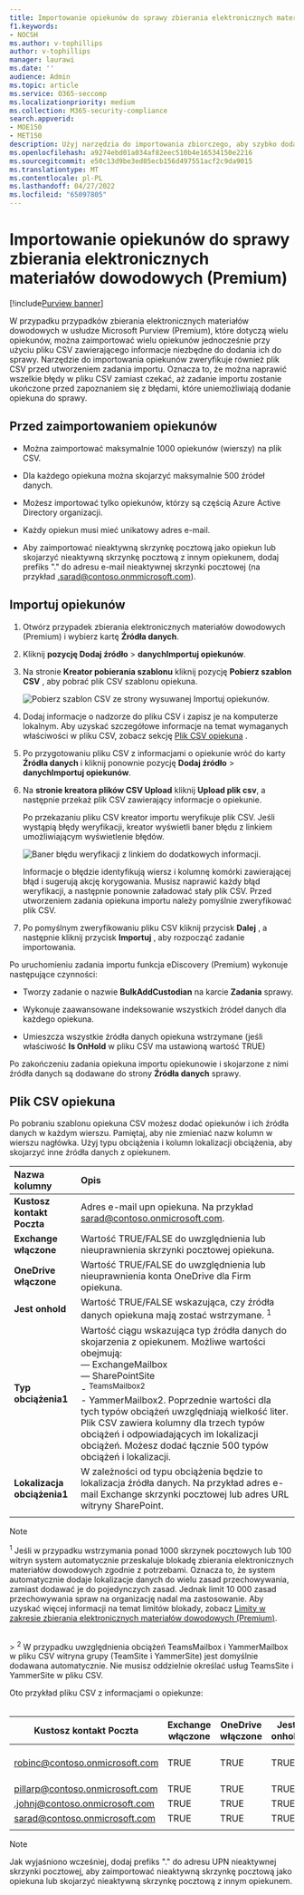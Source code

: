 ```yaml
---
title: Importowanie opiekunów do sprawy zbierania elektronicznych materiałów dowodowych (Premium)
f1.keywords:
- NOCSH
ms.author: v-tophillips
author: v-tophillips
manager: laurawi
ms.date: ''
audience: Admin
ms.topic: article
ms.service: O365-seccomp
ms.localizationpriority: medium
ms.collection: M365-security-compliance
search.appverid:
- MOE150
- MET150
description: Użyj narzędzia do importowania zbiorczego, aby szybko dodać wielu opiekunów i skojarzone z nimi źródła danych do sprawy w usłudze Microsoft Purview eDiscovery (Premium).
ms.openlocfilehash: a9274ebd01a034af82eec510b4e16534150e2216
ms.sourcegitcommit: e50c13d9be3ed05ecb156d497551acf2c9da9015
ms.translationtype: MT
ms.contentlocale: pl-PL
ms.lasthandoff: 04/27/2022
ms.locfileid: "65097805"
---
```

# <a name="import-custodians-to-an-ediscovery-premium-case"></a>Importowanie opiekunów do sprawy zbierania elektronicznych materiałów dowodowych (Premium)

[!include[Purview banner](../includes/purview-rebrand-banner.md)]

W przypadku przypadków zbierania elektronicznych materiałów dowodowych w usłudze Microsoft Purview (Premium), które dotyczą wielu opiekunów, można zaimportować wielu opiekunów jednocześnie przy użyciu pliku CSV zawierającego informacje niezbędne do dodania ich do sprawy. Narzędzie do importowania opiekunów zweryfikuje również plik CSV przed utworzeniem zadania importu. Oznacza to, że można naprawić wszelkie błędy w pliku CSV zamiast czekać, aż zadanie importu zostanie ukończone przed zapoznaniem się z błędami, które uniemożliwiają dodanie opiekuna do sprawy.

## <a name="before-you-import-custodians"></a>Przed zaimportowaniem opiekunów

- Można zaimportować maksymalnie 1000 opiekunów (wierszy) na plik CSV.

- Dla każdego opiekuna można skojarzyć maksymalnie 500 źródeł danych.  

- Możesz importować tylko opiekunów, którzy są częścią Azure Active Directory organizacji.

- Każdy opiekun musi mieć unikatowy adres e-mail.

- Aby zaimportować nieaktywną skrzynkę pocztową jako opiekun lub skojarzyć nieaktywną skrzynkę pocztową z innym opiekunem, dodaj prefiks "." do adresu e-mail nieaktywnej skrzynki pocztowej (na przykład .sarad@contoso.onmmicrosoft.com).

## <a name="import-custodians"></a>Importuj opiekunów

1. Otwórz przypadek zbierania elektronicznych materiałów dowodowych (Premium) i wybierz kartę **Źródła danych**.

2. Kliknij **pozycję Dodaj źródło** >  **danychImportuj opiekunów**.

3. Na stronie **Kreator pobierania szablonu** kliknij pozycję **Pobierz szablon CSV** , aby pobrać plik CSV szablonu opiekuna.

   ![Pobierz szablon CSV ze strony wysuwanej Importuj opiekunów.](../media/ImportCustodians1.png)

4. Dodaj informacje o nadzorze do pliku CSV i zapisz je na komputerze lokalnym. Aby uzyskać szczegółowe informacje na temat wymaganych właściwości w pliku CSV, zobacz sekcję [Plik CSV opiekuna](#custodian-csv-file) .

5. Po przygotowaniu pliku CSV z informacjami o opiekunie wróć do karty **Źródła danych** i kliknij ponownie pozycję **Dodaj źródło** >  **danychImportuj opiekunów**.

6. Na **stronie kreatora plików CSV Upload** kliknij **Upload plik csv**, a następnie przekaż plik CSV zawierający informacje o opiekunie.

   Po przekazaniu pliku CSV kreator importu weryfikuje plik CSV. Jeśli wystąpią błędy weryfikacji, kreator wyświetli baner błędu z linkiem umożliwiającym wyświetlenie błędów.

   ![Baner błędu weryfikacji z linkiem do dodatkowych informacji.](../media/ImportCustodians2.png)

   Informacje o błędzie identyfikują wiersz i kolumnę komórki zawierającej błąd i sugerują akcję korygowania. Musisz naprawić każdy błąd weryfikacji, a następnie ponownie załadować stały plik CSV. Przed utworzeniem zadania opiekuna importu należy pomyślnie zweryfikować plik CSV.

7. Po pomyślnym zweryfikowaniu pliku CSV kliknij przycisk **Dalej** , a następnie kliknij przycisk **Importuj** , aby rozpocząć zadanie importowania.

Po uruchomieniu zadania importu funkcja eDiscovery (Premium) wykonuje następujące czynności:

- Tworzy zadanie o nazwie **BulkAddCustodian** na karcie **Zadania** sprawy.

- Wykonuje zaawansowane indeksowanie wszystkich źródeł danych dla każdego opiekuna.

- Umieszcza wszystkie źródła danych opiekuna wstrzymane (jeśli właściwość **Is OnHold** w pliku CSV ma ustawioną wartość TRUE)

Po zakończeniu zadania opiekuna importu opiekunowie i skojarzone z nimi źródła danych są dodawane do strony **Źródła danych** sprawy.

## <a name="custodian-csv-file"></a>Plik CSV opiekuna

Po pobraniu szablonu opiekuna CSV możesz dodać opiekunów i ich źródła danych w każdym wierszu. Pamiętaj, aby nie zmieniać nazw kolumn w wierszu nagłówka. Użyj typu obciążenia i kolumn lokalizacji obciążenia, aby skojarzyć inne źródła danych z opiekunem.

| Nazwa kolumny|Opis|
|:------- |:------------------------------------------------------------|
|**Kustosz kontakt Poczta**     |Adres e-mail upn opiekuna. Na przykład sarad@contoso.onmicrosoft.com.           |
|**Exchange włączone** | Wartość TRUE/FALSE do uwzględnienia lub nieuprawnienia skrzynki pocztowej opiekuna.      |
|**OneDrive włączone** | Wartość TRUE/FALSE do uwzględnienia lub nieuprawnienia konta OneDrive dla Firm opiekuna. |
|**Jest onhold**        | Wartość TRUE/FALSE wskazująca, czy źródła danych opiekuna mają zostać wstrzymane. <sup>1</sup>     |
|**Typ obciążenia1**         |Wartość ciągu wskazująca typ źródła danych do skojarzenia z opiekunem. Możliwe wartości obejmują: <br/>— ExchangeMailbox<br/> — SharePointSite<br/>- <sup>TeamsMailbox2</sup><br/>- YammerMailbox2.<sup></sup> Poprzednie wartości dla tych typów obciążeń uwzględniają wielkość liter. Plik CSV zawiera kolumny dla trzech typów obciążeń i odpowiadających im lokalizacji obciążeń. Możesz dodać łącznie 500 typów obciążeń i lokalizacji.|
|**Lokalizacja obciążenia1**     | W zależności od typu obciążenia będzie to lokalizacja źródła danych. Na przykład adres e-mail Exchange skrzynki pocztowej lub adres URL witryny SharePoint. |
|||

> [!NOTE]
> <sup>1</sup> Jeśli w przypadku wstrzymania ponad 1000 skrzynek pocztowych lub 100 witryn system automatycznie przeskaluje blokadę zbierania elektronicznych materiałów dowodowych zgodnie z potrzebami. Oznacza to, że system automatycznie dodaje lokalizacje danych do wielu zasad przechowywania, zamiast dodawać je do pojedynczych zasad. Jednak limit 10 000 zasad przechowywania spraw na organizację nadal ma zastosowanie. Aby uzyskać więcej informacji na temat limitów blokady, zobacz [Limity w zakresie zbierania elektronicznych materiałów dowodowych (Premium)](limits-ediscovery20.md#hold-limits).
<br>
> <sup>2</sup> W przypadku uwzględnienia obciążeń TeamsMailbox i YammerMailbox w pliku CSV witryna grupy (TeamSite i YammerSite) jest domyślnie dodawana automatycznie. Nie musisz oddzielnie określać usług TeamsSite i YammerSite w pliku CSV.

Oto przykład pliku CSV z informacjami o opiekunze:<br/><br/>

|Kustosz kontakt Poczta      | Exchange włączone | OneDrive włączone | Jest onhold | Typ obciążenia1 | Lokalizacja obciążenia1             |
| ----------------- | ---------------- | ---------------- | --------- | -------------- | ------------------------------ |
|robinc@contoso.onmicrosoft.com | TRUE             | TRUE             | TRUE      | Witryna programu SharePoint | https://contoso.sharepoint.com |
|pillarp@contoso.onmicrosoft.com | TRUE             | TRUE             | TRUE      | |  |
|.johnj@contoso.onmicrosoft.com|TRUE|TRUE|TRUE||
|sarad@contoso.onmicrosoft.com|TRUE|TRUE|TRUE|ExchangeMailbox|.saradavis@contoso.onmicrosoft.com
||||||

> [!NOTE]
> Jak wyjaśniono wcześniej, dodaj prefiks "." do adresu UPN nieaktywnej skrzynki pocztowej, aby zaimportować nieaktywną skrzynkę pocztową jako opiekuna lub skojarzyć nieaktywną skrzynkę pocztową z innym opiekunem.

